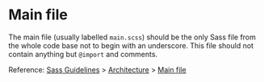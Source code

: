 # Main file

The main file (usually labelled `main.scss`) should be the only Sass file from 
the whole code base not to begin with an underscore. This file should not 
contain anything but `@import` and comments.

Reference: [Sass Guidelines](http://sass-guidelin.es/) > 
[Architecture](http://sass-guidelin.es/#architecture) > 
[Main file](http://sass-guidelin.es/#main-file)
